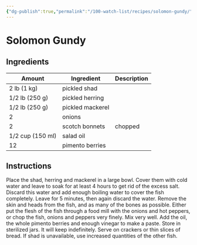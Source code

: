 ```yaml
---
{"dg-publish":true,"permalink":"/100-watch-list/recipes/solomon-gundy/","tags":["recipe"]}
---
```


# Solomon Gundy    
## Ingredients

| Amount           | Ingredient       | Description |
| ---------------- | ---------------- | ----------- |
| 2 lb (1 kg)      | pickled shad     |             |
| 1/2 lb (250 g)   | pickled herring  |             |
| 1/2 lb (250 g)   | pickled mackerel |             |
| 2                | onions           |             |
| 2                | scotch bonnets   | chopped     |
| 1/2 cup (150 ml) | salad oil        |             |
| 12               | pimento berries                 |             |

## Instructions

Place the shad, herring and mackerel in a large bowl. Cover them
with cold water and leave to soak for at least 4 hours to get rid of
the excess salt. Discard this water and add enough boiling water
to cover the fish completely. Leave for 5 minutes, then again
discard the water.
Remove the skin and heads from the fish, and as many of the
bones as possible. Either put the flesh of the fish through a food
mill with the onions and hot peppers, or chop the fish, onions and
peppers very finely. Mix very well. Add the oil, the whole pimento
berries and enough vinegar to make a paste. Store in sterilized jars.
It will keep indefinitely. Serve on crackers or thin slices of bread.
If shad is unavailable, use increased quantities of the other fish.